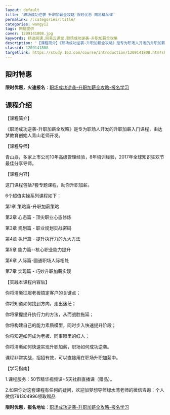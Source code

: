 ```yaml
---
layout: default
title: '职场成功逆袭-升职加薪全攻略-限时优惠-网易精品课'
permalink: /:categories/:title/
categories: wangyi2
tags: 网易提供
cover: 1209141808.jpg
keywords: 精选网课,网易云课堂,职场成功逆袭-升职加薪全攻略
description: '【课程简介】《职场成功逆袭-升职加薪全攻略》是专为职场人开发的升职加薪入门课程，由达梦教育创始人青山老师开发。【课程导师'
classid: 1209141808
targetlink: https://study.163.com/course/introduction/1209141808.htm?share=1&shareId=1025206652&utm_campaign=share&utm_medium=iphoneShare&utm_source=&utm_u=1025206652
---
```


## 限时特惠

**限时优惠，火速报名**：[职场成功逆袭-升职加薪全攻略-报名学习](https://study.163.com/course/introduction/1209141808.htm?share=1&shareId=1025206652&utm_campaign=share&utm_medium=iphoneShare&utm_source=&utm_u=1025206652)

## 课程介绍

【课程简介】

《职场成功逆袭-升职加薪全攻略》是专为职场人开发的升职加薪入门课程，由达梦教育创始人青山老师开发。



【课程导师】

青山焱，多家上市公司10年高级管理经验，8年培训经验，2017年全球知识狂欢节最佳分享导师。



【课程内容】

这门课程包括7套专题课程，助你升职加薪。

6个超值实操系列课程如下：

第1章 策略篇-升职加薪策略

第2章 心态篇 - 顶尖职业心态修炼

第3章 规划篇 - 职业规划实战密码

第4章 执行篇 - 提升执行力的九大方法

第5章 能力篇--核心职业能力提升

第6章 人际篇-圆通职场人际相处

第7章 实现篇 - 巧妙升职加薪实现



【实践本课程内容后】

你将清晰征服老板搞定客户的关键点；

你将知道如何找到方向，走出迷茫；

你将掌握提升执行力的方法，从而战胜拖延；

你将构建自己的能力素质模型，同时步入快速提升阶段；

你将知道如何成为老板、同事眼里的红人；

你将清晰如何快速实现升职加薪，职场如何成功逆袭。

课程非常实战，招招有效，可以直接用在职场升职加薪中。



【学习指南】

1.课程服务：50节精华视频课+5天社群直播课（赠品）。

2.如果你对这套课程有任何的疑问，欢迎加梦想导师绿水湾老师的微信咨询：个人微信781304996领取赠品

**限时优惠，报名地址**：[职场成功逆袭-升职加薪全攻略-报名学习](https://study.163.com/course/introduction/1209141808.htm?share=1&shareId=1025206652&utm_campaign=share&utm_medium=iphoneShare&utm_source=&utm_u=1025206652)

